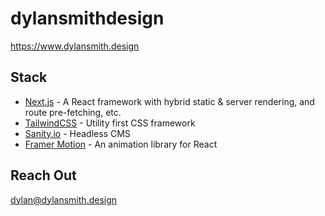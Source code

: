 # dylansmithdesign
https://www.dylansmith.design

## Stack

- [Next.js](https://nextjs.org/) - A React framework with hybrid static & server rendering, and route pre-fetching, etc.
- [TailwindCSS](https://tailwindcss.com/) - Utility first CSS framework
- [Sanity.io](https://www.sanity.io/) - Headless CMS
- [Framer Motion](https://www.framer.com/motion/) - An animation library for React

## Reach Out
dylan@dylansmith.design